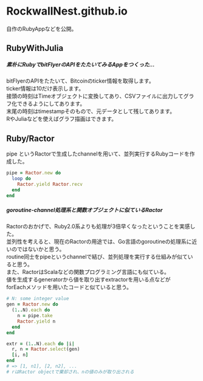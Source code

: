 # RockwallNest.github.io
自作のRubyAppなどを公開。

## RubyWithJulia
##### 素朴にRubyでbitFlyerのAPIをたたいてみるAppをつくった...
bitFlyerのAPIをたたいて、Bitcoinのticker情報を取得します。<br>
ticker情報は10だけ表示します。<br>
接頭の時刻はTimeオブジェクトに変換してあり、CSVファイルに出力してグラフ化できるようにしてあります。<br>
末尾の時刻はtimestampそのもので、元データとして残してあります。<br>
RやJuliaなどを使えばグラフ描画はできます。<br>

## Ruby/Ractor
pipe というRactorで生成したchannelを用いて、並列実行するRubyコードを作成した。<br />
```ruby 
pipe = Ractor.new do 
  loop do 
    Ractor.yield Ractor.recv
  end
end
```
##### goroutine-channel処理系と関数オブジェクトに似ているRactor
Ractorのおかげで、Ruby2.0系よりも処理が3倍早くなったということを実感した。<br />
並列性を考えると、現在のRactorの用途では、Go言語のgoroutineの処理系に近いのではないかと思う。<br />
routine同士をpipeというchannelで結び、並列処理を実行する仕組みが似ていると思う。<br />
また、RactorはScalaなどの関数プログラミング言語にも似ている。 <br />
値を生成するgeneratorから値を取り出すextractorを用いる点などが <br />
forEachメソッドを用いたコードと似ていると思う。 <br />
```ruby 
# N: some integer value
gen = Ractor.new do 
  (1..N).each do
    n = pipe.take
    Ractor.yield n 
  end
end

extr = (1..N).each do |i|
  r, n = Ractor.select(gen)
  [i, n]
end
# => [1, n1], [2, n2], ...
# rはRactor objectで棄却され、nの値のみが取り出される

```


